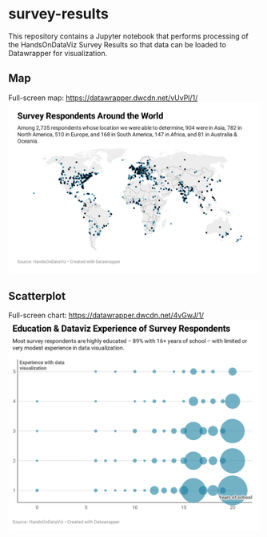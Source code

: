 # survey-results
This repository contains a Jupyter notebook that performs processing of the HandsOnDataViz Survey Results so that data can be loaded to Datawrapper for visualization.

## Map
Full-screen map: https://datawrapper.dwcdn.net/vUvPl/1/
![Point map](viz/map.png)

## Scatterplot
Full-screen chart: https://datawrapper.dwcdn.net/4vGwJ/1/
![Scatterplot](viz/scatter.png)
